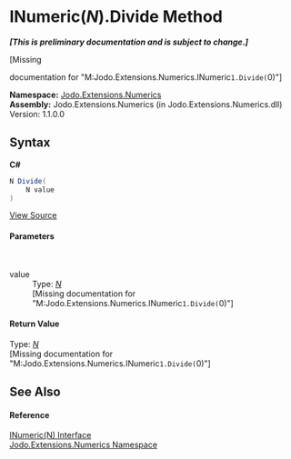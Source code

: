 # INumeric(*N*).Divide Method 
 _**\[This is preliminary documentation and is subject to change.\]**_

\[Missing <summary> documentation for "M:Jodo.Extensions.Numerics.INumeric`1.Divide(`0)"\]

**Namespace:**&nbsp;<a href="N_Jodo_Extensions_Numerics">Jodo.Extensions.Numerics</a><br />**Assembly:**&nbsp;Jodo.Extensions.Numerics (in Jodo.Extensions.Numerics.dll) Version: 1.1.0.0

## Syntax

**C#**<br />
``` C#
N Divide(
	N value
)
```

<a href="https://github.com/JosephJShort/Jodo.Extensions/blob/main/src/Jodo.Extensions.Numerics/INumeric.cs" rel="noopener noreferrer" title="View the source code">View Source</a><br />

#### Parameters
&nbsp;<dl><dt>value</dt><dd>Type: <a href="T_Jodo_Extensions_Numerics_INumeric_1">*N*</a><br />\[Missing <param name="value"/> documentation for "M:Jodo.Extensions.Numerics.INumeric`1.Divide(`0)"\]</dd></dl>

#### Return Value
Type: <a href="T_Jodo_Extensions_Numerics_INumeric_1">*N*</a><br />\[Missing <returns> documentation for "M:Jodo.Extensions.Numerics.INumeric`1.Divide(`0)"\]

## See Also


#### Reference
<a href="T_Jodo_Extensions_Numerics_INumeric_1">INumeric(N) Interface</a><br /><a href="N_Jodo_Extensions_Numerics">Jodo.Extensions.Numerics Namespace</a><br />